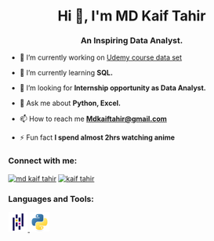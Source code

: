 <h1 align="center">Hi 👋, I'm MD Kaif Tahir</h1>
<h3 align="center">An Inspiring Data Analyst.</h3>

- 🔭 I’m currently working on [Udemy course data set](https://www.kaggle.com/datasets/andrewmvd/udemy-courses)

- 🌱 I’m currently learning **SQL.**

- 🤝 I’m looking for **Internship opportunity as Data Analyst.**

- 💬 Ask me about **Python, Excel.**

- 📫 How to reach me **Mdkaiftahir@gmail.com**

- ⚡ Fun fact **I spend almost 2hrs watching anime**


<h3 align="left">Connect with me:</h3>
<p align="left">
<a href="https://linkedin.com/in/md kaif tahir" target="blank"><img align="center" src="https://raw.githubusercontent.com/rahuldkjain/github-profile-readme-generator/master/src/images/icons/Social/linked-in-alt.svg" alt="md kaif tahir" height="30" width="40" /></a>
<a href="https://kaggle.com/kaif tahir" target="blank"><img align="center" src="https://raw.githubusercontent.com/rahuldkjain/github-profile-readme-generator/master/src/images/icons/Social/kaggle.svg" alt="kaif tahir" height="30" width="40" /></a>
</p>

<h3 align="left">Languages and Tools:</h3>
<p align="left"> <a href="https://pandas.pydata.org/" target="_blank" rel="noreferrer"> <img src="https://raw.githubusercontent.com/devicons/devicon/2ae2a900d2f041da66e950e4d48052658d850630/icons/pandas/pandas-original.svg" alt="pandas" width="40" height="40"/> </a> <a href="https://www.python.org" target="_blank" rel="noreferrer"> <img src="https://raw.githubusercontent.com/devicons/devicon/master/icons/python/python-original.svg" alt="python" width="40" height="40"/> </a> </p>


